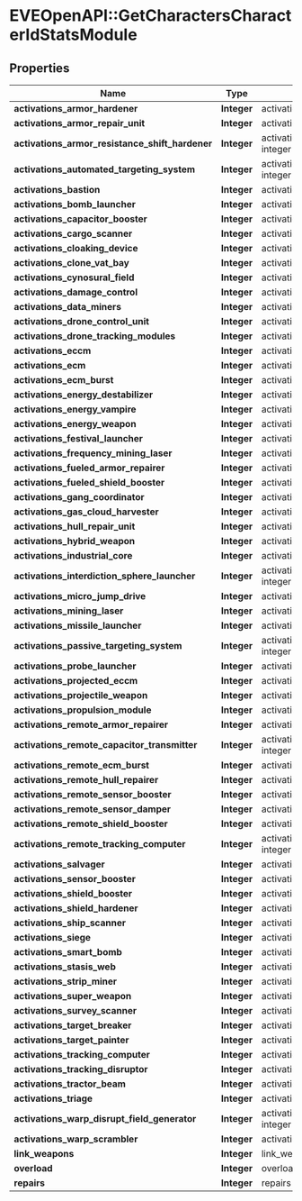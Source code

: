 # EVEOpenAPI::GetCharactersCharacterIdStatsModule

## Properties
Name | Type | Description | Notes
------------ | ------------- | ------------- | -------------
**activations_armor_hardener** | **Integer** | activations_armor_hardener integer | [optional] 
**activations_armor_repair_unit** | **Integer** | activations_armor_repair_unit integer | [optional] 
**activations_armor_resistance_shift_hardener** | **Integer** | activations_armor_resistance_shift_hardener integer | [optional] 
**activations_automated_targeting_system** | **Integer** | activations_automated_targeting_system integer | [optional] 
**activations_bastion** | **Integer** | activations_bastion integer | [optional] 
**activations_bomb_launcher** | **Integer** | activations_bomb_launcher integer | [optional] 
**activations_capacitor_booster** | **Integer** | activations_capacitor_booster integer | [optional] 
**activations_cargo_scanner** | **Integer** | activations_cargo_scanner integer | [optional] 
**activations_cloaking_device** | **Integer** | activations_cloaking_device integer | [optional] 
**activations_clone_vat_bay** | **Integer** | activations_clone_vat_bay integer | [optional] 
**activations_cynosural_field** | **Integer** | activations_cynosural_field integer | [optional] 
**activations_damage_control** | **Integer** | activations_damage_control integer | [optional] 
**activations_data_miners** | **Integer** | activations_data_miners integer | [optional] 
**activations_drone_control_unit** | **Integer** | activations_drone_control_unit integer | [optional] 
**activations_drone_tracking_modules** | **Integer** | activations_drone_tracking_modules integer | [optional] 
**activations_eccm** | **Integer** | activations_eccm integer | [optional] 
**activations_ecm** | **Integer** | activations_ecm integer | [optional] 
**activations_ecm_burst** | **Integer** | activations_ecm_burst integer | [optional] 
**activations_energy_destabilizer** | **Integer** | activations_energy_destabilizer integer | [optional] 
**activations_energy_vampire** | **Integer** | activations_energy_vampire integer | [optional] 
**activations_energy_weapon** | **Integer** | activations_energy_weapon integer | [optional] 
**activations_festival_launcher** | **Integer** | activations_festival_launcher integer | [optional] 
**activations_frequency_mining_laser** | **Integer** | activations_frequency_mining_laser integer | [optional] 
**activations_fueled_armor_repairer** | **Integer** | activations_fueled_armor_repairer integer | [optional] 
**activations_fueled_shield_booster** | **Integer** | activations_fueled_shield_booster integer | [optional] 
**activations_gang_coordinator** | **Integer** | activations_gang_coordinator integer | [optional] 
**activations_gas_cloud_harvester** | **Integer** | activations_gas_cloud_harvester integer | [optional] 
**activations_hull_repair_unit** | **Integer** | activations_hull_repair_unit integer | [optional] 
**activations_hybrid_weapon** | **Integer** | activations_hybrid_weapon integer | [optional] 
**activations_industrial_core** | **Integer** | activations_industrial_core integer | [optional] 
**activations_interdiction_sphere_launcher** | **Integer** | activations_interdiction_sphere_launcher integer | [optional] 
**activations_micro_jump_drive** | **Integer** | activations_micro_jump_drive integer | [optional] 
**activations_mining_laser** | **Integer** | activations_mining_laser integer | [optional] 
**activations_missile_launcher** | **Integer** | activations_missile_launcher integer | [optional] 
**activations_passive_targeting_system** | **Integer** | activations_passive_targeting_system integer | [optional] 
**activations_probe_launcher** | **Integer** | activations_probe_launcher integer | [optional] 
**activations_projected_eccm** | **Integer** | activations_projected_eccm integer | [optional] 
**activations_projectile_weapon** | **Integer** | activations_projectile_weapon integer | [optional] 
**activations_propulsion_module** | **Integer** | activations_propulsion_module integer | [optional] 
**activations_remote_armor_repairer** | **Integer** | activations_remote_armor_repairer integer | [optional] 
**activations_remote_capacitor_transmitter** | **Integer** | activations_remote_capacitor_transmitter integer | [optional] 
**activations_remote_ecm_burst** | **Integer** | activations_remote_ecm_burst integer | [optional] 
**activations_remote_hull_repairer** | **Integer** | activations_remote_hull_repairer integer | [optional] 
**activations_remote_sensor_booster** | **Integer** | activations_remote_sensor_booster integer | [optional] 
**activations_remote_sensor_damper** | **Integer** | activations_remote_sensor_damper integer | [optional] 
**activations_remote_shield_booster** | **Integer** | activations_remote_shield_booster integer | [optional] 
**activations_remote_tracking_computer** | **Integer** | activations_remote_tracking_computer integer | [optional] 
**activations_salvager** | **Integer** | activations_salvager integer | [optional] 
**activations_sensor_booster** | **Integer** | activations_sensor_booster integer | [optional] 
**activations_shield_booster** | **Integer** | activations_shield_booster integer | [optional] 
**activations_shield_hardener** | **Integer** | activations_shield_hardener integer | [optional] 
**activations_ship_scanner** | **Integer** | activations_ship_scanner integer | [optional] 
**activations_siege** | **Integer** | activations_siege integer | [optional] 
**activations_smart_bomb** | **Integer** | activations_smart_bomb integer | [optional] 
**activations_stasis_web** | **Integer** | activations_stasis_web integer | [optional] 
**activations_strip_miner** | **Integer** | activations_strip_miner integer | [optional] 
**activations_super_weapon** | **Integer** | activations_super_weapon integer | [optional] 
**activations_survey_scanner** | **Integer** | activations_survey_scanner integer | [optional] 
**activations_target_breaker** | **Integer** | activations_target_breaker integer | [optional] 
**activations_target_painter** | **Integer** | activations_target_painter integer | [optional] 
**activations_tracking_computer** | **Integer** | activations_tracking_computer integer | [optional] 
**activations_tracking_disruptor** | **Integer** | activations_tracking_disruptor integer | [optional] 
**activations_tractor_beam** | **Integer** | activations_tractor_beam integer | [optional] 
**activations_triage** | **Integer** | activations_triage integer | [optional] 
**activations_warp_disrupt_field_generator** | **Integer** | activations_warp_disrupt_field_generator integer | [optional] 
**activations_warp_scrambler** | **Integer** | activations_warp_scrambler integer | [optional] 
**link_weapons** | **Integer** | link_weapons integer | [optional] 
**overload** | **Integer** | overload integer | [optional] 
**repairs** | **Integer** | repairs integer | [optional] 


